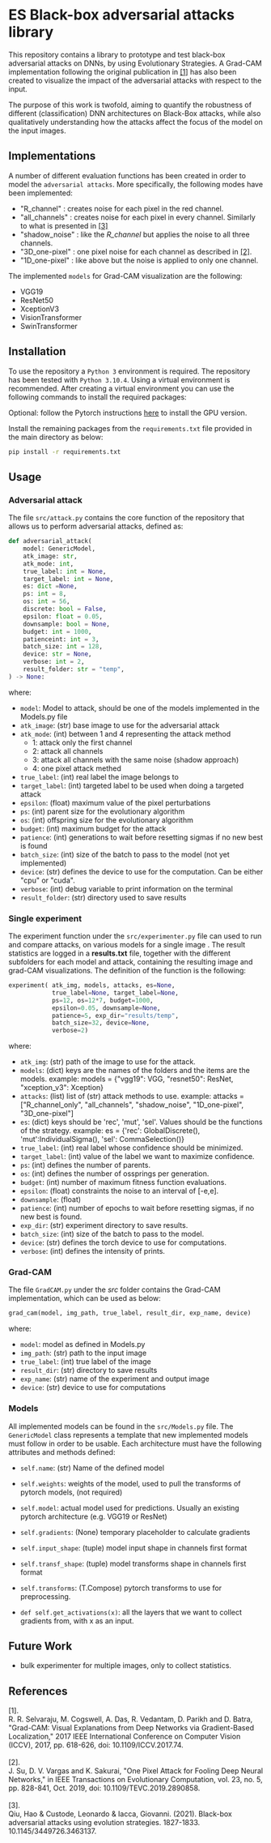 # ES Black-box adversarial attacks library
This repository contains a library to prototype and test black-box adversarial attacks on DNNs, by using Evolutionary Strategies.
A Grad-CAM implementation following the original publication in <a href="#gradcam">[1]</a> has also been created to visualize the impact of the adversarial attacks with respect to the input.

The purpose of this work is twofold, aiming to quantify the robustness of different (classification) DNN architectures on Black-Box attacks, while also qualitatively understanding how the attacks affect the focus of the model on the input images.


## Implementations
A number of different evaluation functions has been created in order to model the `adversarial attacks`. More specifically, the following modes have been implemented:
- "R_channel" : creates noise for each pixel in the red channel.
- "all_channels" : creates noise for each pixel in every channel. Similarly to what is presented in <a href="tiling_es">[3]</a>
- "shadow_noise" : like the *R_channel* but applies the noise to all three channels. 
- "3D_one-pixel" : one pixel noise for each channel as described in <a href="#one_pixel_atk">[2]</a>.
- "1D_one-pixel" : like above but the noise is applied to only one channel.

The implemented `models` for Grad-CAM visualization are the following:
- VGG19
- ResNet50
- XceptionV3
- VisionTransformer
- SwinTransformer


## Installation
To use the repository a `Python 3` environment is required. The repository has been tested with `Python 3.10.4`. Using a virtual environment is recommended. After creating a virtual environment you can use the following commands to install the required packages:


Optional: follow the Pytorch instructions <a href="https://pytorch.org/">here</a> to install the GPU version.

Install the remaining packages from the `requirements.txt` file provided in the main directory as below:
```bash
pip install -r requirements.txt
```


## Usage


### Adversarial attack
The file `src/attack.py` contains the core function of the repository that allows us to perform adversarial attacks, defined as:
```python
def adversarial_attack( 
    model: GenericModel,
    atk_image: str,
    atk_mode: int,
    true_label: int = None,
    target_label: int = None,
    es: dict =None,
    ps: int = 8,
    os: int = 56,
    discrete: bool = False,
    epsilon: float = 0.05,
    downsample: bool = None, 
    budget: int = 1000,
    patienceint: int = 3,
    batch_size: int = 128,
    device: str = None,
    verbose: int = 2,
    result_folder: str = "temp",
) -> None:
```
where:
- `model`: Model to attack, should be one of the models implemented in the Models.py file
- `atk_image`: (str) base image to use for the adversarial attack
- `atk_mode`: (int) between 1 and 4 representing the attack method
    - 1: attack only the first channel
    - 2: attack all channels
    - 3: attack all channels with the same noise (shadow approach)
    - 4: one pixel attack methed
- `true_label`: (int) real label the image belongs to
- `target_label`: (int) targeted label to be used when doing a targeted attack
- `epsilon`: (float) maximum value of the pixel perturbations
- `ps`: (int) parent size for the evolutionary algorithm
- `os`: (int) offspring size for the evolutionary algorithm
- `budget`: (int) maximum budget for the attack
- `patience`: (int) generations to wait before resetting sigmas if no new best is found
- `batch_size`: (int) size of the batch to pass to the model (not yet implemented)
- `device`: (str) defines the device to use for the computation. Can be either "cpu" or "cuda". 
- `verbose`: (int) debug variable to print information on the terminal
- `result_folder`: (str) directory used to save results


### Single experiment
The experiment function under the `src/experimenter.py` file can used to run and compare attacks, on various models for a single image . The result statistics are logged in a **results.txt** file, together with the different subfolders for each model and attack, containing the resulting image and grad-CAM visualizations. The definition of the function is the following:
```python
experiment( atk_img, models, attacks, es=None,
            true_label=None, target_label=None,
            ps=12, os=12*7, budget=1000, 
            epsilon=0.05, downsample=None,
            patience=5, exp_dir="results/temp",
            batch_size=32, device=None,
            verbose=2)
```
where:
- `atk_img`: (str) path of the image to use for the attack.
- `models`: (dict) keys are the names of the folders and the items are the models.
        example: models = {"vgg19": VGG, "resnet50": ResNet, "xception_v3": Xception}
- `attacks`: (list) list of (str) attack methods to use.
        example: attacks = ["R_channel_only", "all_channels", "shadow_noise", "1D_one-pixel", "3D_one-pixel"]
- `es`: (dict) keys should be 'rec', 'mut', 'sel'. Values should be the functions of the strategy.
        example: es = {'rec': GlobalDiscrete(), 'mut':IndividualSigma(), 'sel': CommaSelection()}
- `true_label`: (int) real label whose confidence should be minimized.
- `target_label`: (int) value of the label we want to maximize confidence.
- `ps`: (int) defines the number of parents.
- `os`: (int) defines the number of ossprings per generation.
- `budget`: (int) number of maximum fitness function evaluations.
- `epsilon`: (float) constraints the noise to an interval of [-e,e].
- `downsample`: (float)
- `patience`: (int) number of epochs to wait before resetting sigmas, if no new best is found.
- `exp_dir`: (str) experiment directory to save results.
- `batch_size`: (int) size of the batch to pass to the model.
- `device`: (str) defines the torch device to use for computations.
- `verbose`: (int) defines the intensity of prints.


### Grad-CAM
The file `GradCAM.py` under the *src* folder contains the Grad-CAM implementation, which can be used as below:
```python
grad_cam(model, img_path, true_label, result_dir, exp_name, device)
```
where:
- `model`: model as defined in Models.py
- `img_path`: (str) path to the input image
- `true_label`: (int) true label of the image
- `result_dir`: (str) directory to save results
- `exp_name`: (str) name of the experiment and output image
- `device`: (str) device to use for computations


### Models
All implemented models can be found in the `src/Models.py` file. The `GenericModel` class represents a template that new implemented models must follow in order to be usable. Each architecture must have the following attributes and methods defined:
- `self.name`: (str) Name of the defined model
- `self.weights`: weights of the model, used to pull the transforms of pytorch models, (not required)
- `self.model`: actual model used for predictions. Usually an existing pytorch architecture (e.g. VGG19 or ResNet)
- `self.gradients`: (None) temporary placeholder to calculate gradients
- `self.input_shape`: (tuple) model input shape in channels first format
- `self.transf_shape`: (tuple) model transforms shape in channels first format
- `self.transforms`: (T.Compose) pytorch transforms to use for preprocessing.

- `def self.get_activations(x)`: all the layers that we want to collect gradients from, with x as an input.

## Future Work
- bulk experimenter for multiple images, only to collect statistics.


## References
<div id="gradcam">
[1].<br/>
R. R. Selvaraju, M. Cogswell, A. Das, R. Vedantam, D. Parikh and D. Batra, "Grad-CAM: Visual Explanations from Deep Networks via Gradient-Based Localization," 2017 IEEE International Conference on Computer Vision (ICCV), 2017, pp. 618-626, doi: 10.1109/ICCV.2017.74.</a>
</div>
<br/>
<div id="one_pixel_atk">
[2].<br/>
J. Su, D. V. Vargas and K. Sakurai, "One Pixel Attack for Fooling Deep Neural Networks," in IEEE Transactions on Evolutionary Computation, vol. 23, no. 5, pp. 828-841, Oct. 2019, doi: 10.1109/TEVC.2019.2890858.
</div>
<br/>
<div id="tiling_es">
[3].<br/>
Qiu, Hao & Custode, Leonardo & Iacca, Giovanni. (2021). Black-box adversarial attacks using evolution strategies. 1827-1833. 10.1145/3449726.3463137. 
</div>